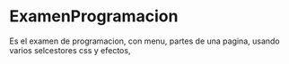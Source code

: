 # ExamenProgramacion
Es el examen de programacion, con menu, partes de una pagina,  usando varios selcestores css y efectos, 
